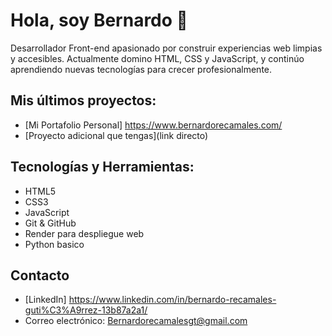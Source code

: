 # Hola, soy Bernardo 👋

Desarrollador Front-end apasionado por construir experiencias web limpias y accesibles. Actualmente domino HTML, CSS y JavaScript, y continúo aprendiendo nuevas tecnologías para crecer profesionalmente.

## Mis últimos proyectos:

- [Mi Portafolio Personal] https://www.bernardorecamales.com/
- [Proyecto adicional que tengas](link directo)

## Tecnologías y Herramientas:

- HTML5
- CSS3
- JavaScript
- Git & GitHub
- Render para despliegue web
- Python basico

## Contacto

- [LinkedIn] https://www.linkedin.com/in/bernardo-recamales-guti%C3%A9rrez-13b87a2a1/
- Correo electrónico: Bernardorecamalesgt@gmail.com


